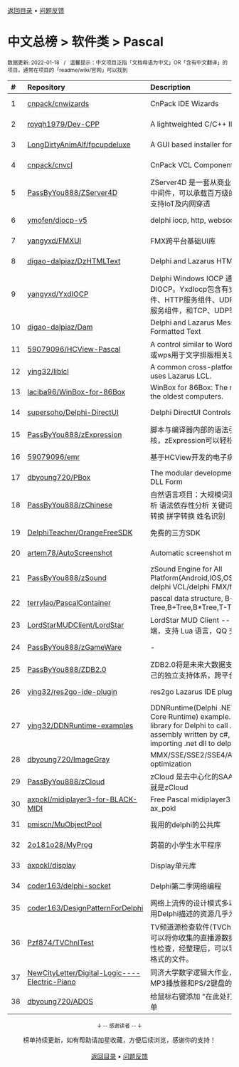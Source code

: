 <a href="https://github.com/GrowingGit/GitHub-Chinese-Top-Charts#github中文排行榜">返回目录</a> • <a href="/content/docs/feedback.md">问题反馈</a>

# 中文总榜 > 软件类 > Pascal
<sub>数据更新: 2022-01-18&nbsp;&nbsp;&nbsp;/&nbsp;&nbsp;&nbsp;温馨提示：中文项目泛指「文档母语为中文」OR「含有中文翻译」的项目，通常在项目的「readme/wiki/官网」可以找到</sub>

|#|Repository|Description|Stars|Updated|
|:-|:-|:-|:-|:-|
|1|[cnpack/cnwizards](https://github.com/cnpack/cnwizards)|CnPack IDE Wizards|425|2022-01-13|
|2|[royqh1979/Dev-CPP](https://github.com/royqh1979/Dev-CPP)|A lightweighted C/C++ IDE|308|2021-10-03|
|3|[LongDirtyAnimAlf/fpcupdeluxe](https://github.com/LongDirtyAnimAlf/fpcupdeluxe)|A GUI based installer for FPC and Lazarus|264|2022-01-15|
|4|[cnpack/cnvcl](https://github.com/cnpack/cnvcl)|CnPack VCL Components|234|2022-01-07|
|5|[PassByYou888/ZServer4D](https://github.com/PassByYou888/ZServer4D)|ZServer4D 是一套从商业项目剥离而出的云服务器中间件，可以承载百万级的分布式负载服务，并且支持IoT及内网穿透|226|2021-11-06|
|6|[ymofen/diocp-v5](https://github.com/ymofen/diocp-v5)|delphi iocp, http, websocket, ntrip|204|2021-11-16|
|7|[yangyxd/FMXUI](https://github.com/yangyxd/FMXUI)|FMX跨平台基础UI库|192|2021-12-06|
|8|[digao-dalpiaz/DzHTMLText](https://github.com/digao-dalpiaz/DzHTMLText)|Delphi and Lazarus HTML Label component|89|2022-01-02|
|9|[yangyxd/YxdIOCP](https://github.com/yangyxd/YxdIOCP)|Delphi Windows IOCP 通讯模型封装，基于DIOCP。YxdIocp包含有支持大并发的TCP服务组件、HTTP服务组件、UDP服务组件、WebSocket服务组件，和TCP、UDP等基础客户端组件。|79|2022-01-14|
|10|[digao-dalpiaz/Dam](https://github.com/digao-dalpiaz/Dam)|Delphi and Lazarus Message Dialogs with Formatted Text|72|2021-09-19|
|11|[59079096/HCView-Pascal](https://github.com/59079096/HCView-Pascal)|A control similar to Word or WPS(一个类似word或wps用于文字排版相关功能的控件)|65|2022-01-16|
|12|[ying32/liblcl](https://github.com/ying32/liblcl)|A common cross-platform GUI library, the core uses Lazarus LCL.|61|2022-01-11|
|13|[laciba96/WinBox-for-86Box](https://github.com/laciba96/WinBox-for-86Box)|WinBox for 86Box: The newest way to manage the oldest computers.|60|2022-01-05|
|14|[supersoho/Delphi-DirectUI](https://github.com/supersoho/Delphi-DirectUI)|Delphi DirectUI Controls|49|2021-08-23|
|15|[PassByYou888/zExpression](https://github.com/PassByYou888/zExpression)|脚本与编译器内部的语法引擎内核，也是一种op内核，zExpression可以轻松实现自己的脚本引擎|38|2021-09-21|
|16|[59079096/emr](https://github.com/59079096/emr)|基于HCView开发的电子病历程序|37|2021-09-12|
|17|[dbyoung720/PBox](https://github.com/dbyoung720/PBox)|The modular development platform based on DLL Form|35|2022-01-17|
|18|[PassByYou888/zChinese](https://github.com/PassByYou888/zChinese)|自然语言项目：大规模词汇数据库 分词器 词性分析 语法依存性分析 关键词分析 简繁转 简港转 拼词转换 拼字转换 姓名识别|35|2021-09-21|
|19|[DelphiTeacher/OrangeFreeSDK](https://github.com/DelphiTeacher/OrangeFreeSDK)|免费的三方SDK|30|2021-12-14|
|20|[artem78/AutoScreenshot](https://github.com/artem78/AutoScreenshot)|Automatic screenshot maker for Windows|30|2021-12-14|
|21|[PassByYou888/zSound](https://github.com/PassByYou888/zSound)|zSound Engine for All Platform(Android,IOS,OSX,Windows),supported delphi VCL/delphi FMX/fpc|26|2021-09-21|
|22|[terrylao/PascalContainer](https://github.com/terrylao/PascalContainer)|pascal data structure, B-Tree,B+Tree,B*Tree,T-Tree,HashMap|20|2021-07-30|
|23|[LordStarMUDClient/LordStar](https://github.com/LordStarMUDClient/LordStar)|LordStar MUD Client -- 最好用的中文 MUD 客户端，支持 Lua 语言，QQ 交流群: 618631269|20|2022-01-11|
|24|[PassByYou888/zGameWare](https://github.com/PassByYou888/zGameWare)|-|19|2021-09-22|
|25|[PassByYou888/ZDB2.0](https://github.com/PassByYou888/ZDB2.0)|ZDB2.0将是未来大数据支持的内核，ZDB2.0有自己的独立支持体系，跨平台特性，不依赖操作系统|16|2021-10-21|
|26|[ying32/res2go-ide-plugin](https://github.com/ying32/res2go-ide-plugin)|res2go Lazarus IDE plug-in|13|2021-11-13|
|27|[ying32/DDNRuntime-examples](https://github.com/ying32/DDNRuntime-examples)|DDNRuntime(Delphi .NET Framework/.NET Core Runtime) example. DDNRuntime is a library for Delphi to call .net dll. Support the assembly written by c#, vb.net. Support importing .net dll to delphi, can  ...|12|2021-12-10|
|28|[dbyoung720/ImageGray](https://github.com/dbyoung720/ImageGray)|MMX/SSE/SSE2/SSE4/AVX/AVX2/AVX512 optimization|12|2022-01-10|
|29|[PassByYou888/zCloud](https://github.com/PassByYou888/zCloud)|zCloud 是去中心化的SAAS后台框架，SAAS后台就是zCloud|10|2021-11-06|
|30|[axpokl/midiplayer3-for-BLACK-MIDI](https://github.com/axpokl/midiplayer3-for-BLACK-MIDI)|Free Pascal midiplayer3 for Black MIDI by ax_pokl|10|2021-12-31|
|31|[pmiscn/MuObjectPool](https://github.com/pmiscn/MuObjectPool)|我用的delphi的公共库|5|2021-11-22|
|32|[2o181o28/MyProg](https://github.com/2o181o28/MyProg)|蒟蒻的小学生水平程序|5|2021-10-17|
|33|[axpokl/display](https://github.com/axpokl/display)|Display单元库|5|2021-12-18|
|34|[coder163/delphi-socket](https://github.com/coder163/delphi-socket)|Delphi第二季网络编程|4|2021-10-26|
|35|[coder163/DesignPatternForDelphi](https://github.com/coder163/DesignPatternForDelphi)|网络上流传的设计模式多以Java、C++语言描述，用Delphi描述的资源几乎为零，特此整理|3|2021-11-21|
|36|[Pzf874/TVChnlTest](https://github.com/Pzf874/TVChnlTest)|TV频道源检查软件(TVChnlTest.exe)这个小工具, 可以将你收集的直播源数据导入，并对其进行有效性检查，经整理后，可以导出为TXT格式或M3U8格式的文件。|3|2021-08-09|
|37|[NewCityLetter/Digital-Logic----Electric-Piano](https://github.com/NewCityLetter/Digital-Logic----Electric-Piano)|同济大学数字逻辑大作业，基于OLED显示屏、MP3播放器和PS/2键盘的电子琴|3|2022-01-07|
|38|[dbyoung720/ADOS](https://github.com/dbyoung720/ADOS)|给鼠标右键添加 "在此处打开命令窗口(管理员)" 菜单|2|2021-10-28|

<div align="center">
    <p><sub>↓ -- 感谢读者 -- ↓</sub></p>
    榜单持续更新，如有帮助请加星收藏，方便后续浏览，感谢你的支持！
</div>

<br/>

<div align="center"><a href="https://github.com/GrowingGit/GitHub-Chinese-Top-Charts#github中文排行榜">返回目录</a> • <a href="/content/docs/feedback.md">问题反馈</a></div>
